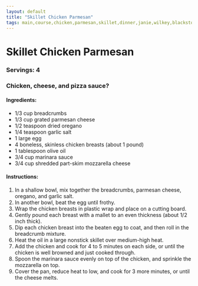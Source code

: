 ```yaml
---
layout: default
title: "Skillet Chicken Parmesan"
tags: main,course,chicken,parmesan,skillet,dinner,janie,wilkey,blackstone
---
```

# Skillet Chicken Parmesan

### Servings: 4
### Chicken, cheese, and pizza sauce?

#### Ingredients:
- 1/3 cup breadcrumbs
- 1/3 cup grated parmesan cheese
- 1/2 teaspoon dried oregano
- 1/4 teaspoon garlic salt
- 1 large egg
- 4 boneless, skinless chicken breasts (about 1 pound)
- 1 tablespoon olive oil
- 3/4 cup marinara sauce
- 3/4 cup shredded part-skim mozzarella cheese

#### Instructions:
1. In a shallow bowl, mix together the breadcrumbs, parmesan cheese, oregano, and garlic salt.
2. In another bowl, beat the egg until frothy.
3. Wrap the chicken breasts in plastic wrap and place on a cutting board.
4. Gently pound each breast with a mallet to an even thickness (about 1/2 inch thick).
5. Dip each chicken breast into the beaten egg to coat, and then roll in the breadcrumb mixture.
6. Heat the oil in a large nonstick skillet over medium-high heat.
7. Add the chicken and cook for 4 to 5 minutes on each side, or until the chicken is well browned and just cooked through.
8. Spoon the marinara sauce evenly on top of the chicken, and sprinkle the mozzarella on top.
9. Cover the pan, reduce heat to low, and cook for 3 more minutes, or until the cheese melts.
